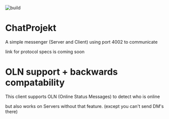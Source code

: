 ![build](https://github.com/JanzenJohn/ChatProjekt/actions/workflows/maven.yml/badge.svg)

# ChatProjekt

A simple messenger (Server and Client) using port 4002 to communicate

link for protocol specs is coming soon

# OLN support + backwards compatability
  This client supports OLN (Online Status Messages) to detect who is online
  
  but also works on Servers without that feature. (except you can't send DM's there)
  

